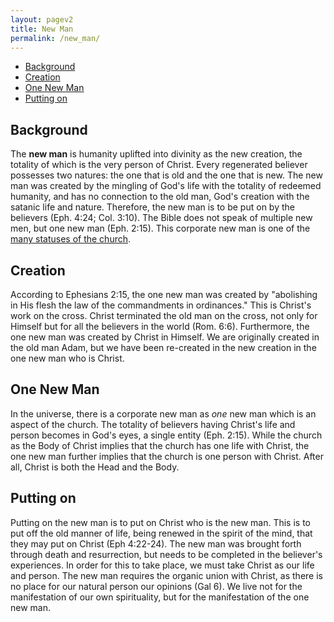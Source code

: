 ```yaml
---
layout: pagev2
title: New Man
permalink: /new_man/
---
```

- [Background](#background)
- [Creation](#creation)
- [One New Man](#one-new-man)
- [Putting on](#putting-on)

## Background

The **new man** is humanity uplifted into divinity as the new creation, the totality of which is the very person of Christ. Every regenerated believer possesses two natures: the one that is old and the one that is new. The new man was created by the mingling of God's life with the totality of redeemed humanity, and has no connection to the old man, God's creation with the satanic life and nature. Therefore, the new man is to be put on by the believers (Eph. 4:24; Col. 3:10). The Bible does not speak of multiple new men, but one new man (Eph. 2:15). This corporate new man is one of the [many statuses of the church](../church#aspects).


## Creation

According to Ephesians 2:15, the one new man was created by "abolishing in His flesh the law of the commandments in ordinances." This is Christ's work on the cross. Christ terminated the old man on the cross, not only for Himself but for all the believers in the world (Rom. 6:6). Furthermore, the one new man was created by Christ in Himself. We are originally created in the old man Adam, but we have been re-created in the new creation in the one new man who is Christ.

## One New Man

In the universe, there is a corporate new man as *one* new man which is an aspect of the church. The totality of believers having Christ's life and person becomes in God's eyes, a single entity (Eph. 2:15). While the church as the Body of Christ implies that the church has one life with Christ, the one new man further implies that the church is one person with Christ. After all, Christ is both the Head and the Body.

## Putting on

Putting on the new man is to put on Christ who is the new man. This is to put off the old manner of life, being renewed in the spirit of the mind, that they may put on Christ (Eph 4:22-24). The new man was brought forth through death and resurrection, but needs to be completed in the believer's experiences. In order for this to take place, we must take Christ as our life and person. The new man requires the organic union with Christ, as there is no place for our natural person our opinions (Gal 6). We live not for the manifestation of our own spirituality, but for the manifestation of the one new man.